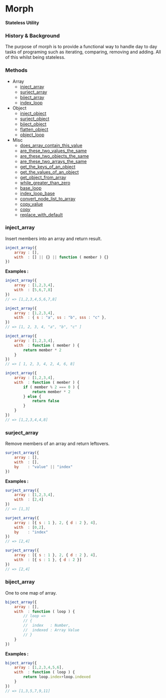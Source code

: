 Morph
=====

**Stateless Utility**

### History & Background
The purpose of morph is to provide a functional way to handle day to day tasks of programing such as 
iterating, comparing, removing and adding. All of this whilst being stateless.

### Methods

- Array
	- [inject_array](#inject_array)
	- [surject_array](#surject_array)
	- [biject_array](#biject_array)
	- [index_loop](#index_loop)
- Object
	- [inject_object](#inject_object)
	- [surject_object](#surject_object)
	- [biject_object](#biject_object)
	- [flatten_object](#flatten_object)
	- [object_loop](#object_loop)
- Misc
	- [does_array_contain_this_value](#does_array_contain_this_value)
	- [are_these_two_values_the_same](#are_these_two_values_the_same)
	- [are_these_two_objects_the_same](#are_these_two_objects_the_same)
	- [are_these_two_arrays_the_same](#are_these_two_arrays_the_same)
	- [get_the_keys_of_an_object](#get_the_keys_of_an_object)
	- [get_the_values_of_an_object](#get_the_values_of_an_object)
	- [get_object_from_array](#get_object_from_array)
	- [while_greater_than_zero](#while_greater_than_zero)
	- [base_loop](#base_loop)
	- [index_loop_base](#index_loop_base)
	- [convert_node_list_to_array](#convert_node_list_to_array)
	- [copy_value](#copy_value)
	- [copy](#copy)
	- [replace_with_default](#replace_with_default)
	

### inject_array

Insert members into an array and return result.

```javascript
inject_array({
	array : [],
	with  : [] || {} || function ( member ) {}
})
```

**Examples :**

```javascript
inject_array({
	array : [1,2,3,4],
	with  : [5,6,7,8]
})
// => [1,2,3,4,5,6,7,8]

inject_array({
	array : [1,2,3,4],
	with  : { s : "a", ss : "b", sss : "c" },
})
// => [1, 2, 3, 4, "a", "b", "c" ]

inject_array({
	array : [1,2,3,4],
	with  : function ( member ) { 
		return member * 2
	}
})
// => [ 1, 2, 3, 4, 2, 4, 6, 8]

inject_array({
	array : [1,2,3,4],
	with  : function ( member ) { 
		if ( member % 2 === 0 ) {
			return member * 2
		} else {
			return false
		}
	}
}) 
// => [1,2,3,4,4,8]
```

### surject_array

Remove members of an array and return leftovers.

```javascript
surject_array({
	array : [],
	with  : [],
	by    : "value" || "index"
})
```

**Examples :**

```javascript
surject_array({
	array : [1,2,3,4], 
	with  : [2,4]
}) 
// => [1,3]

surject_array({
	array : [{ s : 1 }, 2, { d : 2 }, 4],
	with  : [0,2],
	by    : "index"
})
// => [2,4]

surject_array({
	array : [{ s : 1 }, 2, { d : 2 }, 4],
	with  : [{ s : 1 }, { d : 2 }]
})
// => [2,4]
```

### biject_array

One to one map of array.

```javascript
biject_array({
	array : [],
	with  : function ( loop ) {
		// loop =>
		// {
		// 	index   : Number,
		// 	indexed : Array Value
		// }
	}
})
```
**Examples :**

```javascript
biject_array({
	array : [1,2,3,4,5,6],
	with  : function ( loop ) { 
		return loop.index+loop.indexed
	}
})
// => [1,3,5,7,9,11]
```